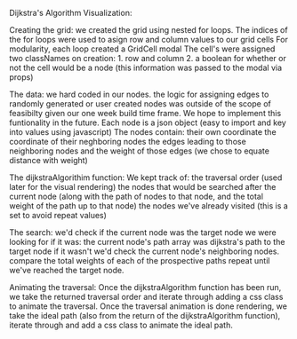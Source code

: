 Dijkstra's Algorithm Visualization:

Creating the grid:
we created the grid using nested for loops.
The indices of the for loops were used to asign row and column values to our grid cells
For modularity, each loop created a GridCell modal
    The cell's  were assigned two classNames on creation:
        1. row and column
        2. a boolean for whether or not the cell would be a node
        (this information was passed to the modal via props)

The data:
we hard coded in our nodes.
the logic for assigning edges to randomly generated or user created nodes was outside of the scope of feasibilty given our one week build time frame.
We hope to implement this funtionality in the future.
Each node is a json object (easy to import and key into values using javascript)
The nodes contain:
    their own coordinate
    the coordinate of their neghboring nodes
    the edges leading to those neighboring nodes
    and the weight of those edges (we chose to equate distance with weight)

The dijkstraAlgorithim function:
We kept track of:
    the traversal order (used later for the visual rendering)
    the nodes that would be searched after the current node
        (along with the path of nodes to that node, and the total weight of the path up to that node)
    the nodes we've already visited (this is a set to avoid repeat values)

The search:
we'd check if the current node was the target node we were looking for
    if it was: the current node's path array was dijkstra's path to the target node
    if it wasn't we'd check the current node's neighboring nodes.
    compare the total weights of each of the prospective paths
    repeat until we've reached the target node.

Animating the traversal:
Once the dijkstraAlgorithm function has been run, we take the returned traversal order and iterate through adding a css class to animate the traversal.
Once the traversal animation is done rendering, we take the ideal path (also from the return of the dijkstraAlgorithm function), iterate through and add a css class to animate the ideal path.


